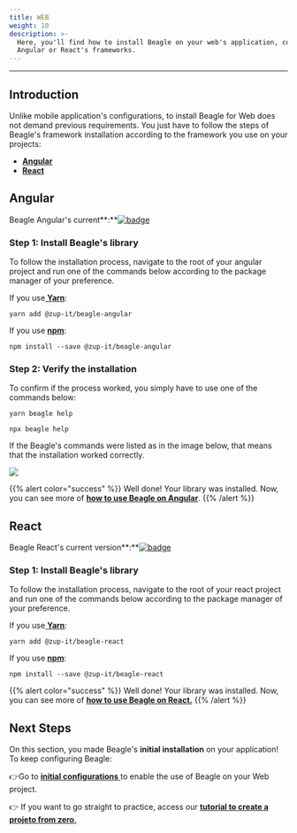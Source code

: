 ```yaml
---
title: WEB
weight: 10
description: >-
  Here, you'll find how to install Beagle on your web's application, considering
  Angular or React's frameworks.
---
```


---

## Introduction

Unlike mobile application's configurations, to install Beagle for Web does not demand previous requirements. You just have to follow the steps of Beagle's framework installation according to the framework you use on your projects: 

* [**Angular** ](web.md#angular)
* [**React** ](web.md#react)

## Angular

 Beagle Angular's current**:**[![badge](https://img.shields.io/npm/v/@zup-it/beagle-angular?logo=Angular)](https://github.com/ZupIT/beagle-web-angular)

### Step 1: Install Beagle's library

To follow the installation process, navigate to the root of your angular project and run one of the commands below according to the package manager of your preference. 

If you use[ **Yarn**](https://yarnpkg.com/):

```text
yarn add @zup-it/beagle-angular
```

If you use [**npm**](https://www.npmjs.com/):

```text
npm install --save @zup-it/beagle-angular
```

### Step 2: Verify the installation

To confirm if the process worked, you simply have to use one of the commands below:  

```text
yarn beagle help
```

```text
npx beagle help
```

If the Beagle's commands were listed as in the image below, that means that the installation worked correctly.

![](/docs-beagle/image%20%2814%29.png)

{{% alert color="success" %}}
Well done! Your library was installed. Now, you can see more of [**how to use Beagle on Angular**](../using-beagle/web/angular-how-to-use.md).
{{% /alert %}}

## React

Beagle React's current version**:**[![badge](https://img.shields.io/npm/v/@zup-it/beagle-react?logo=React)](https://github.com/ZupIT/beagle-web-react)

### Step 1: Install Beagle's library

To follow the installation process, navigate to the root of your react project and run one of the commands below according to the package manager of your preference.

If you use[ **Yarn**](https://yarnpkg.com/):

```text
yarn add @zup-it/beagle-react
```

If you use [**npm**](https://www.npmjs.com/):

```text
npm install --save @zup-it/beagle-react
```

{{% alert color="success" %}}
Well done! Your library was installed. Now, you can see more of [**how to use Beagle on React.**](../using-beagle/web/react-how-to-use.md)
{{% /alert %}}

## **Next Steps** 

On this section, you made Beagle's **initial installation** on your application!  
To keep configuring Beagle:

👉Go to [**initial configurations** ](../using-beagle/web/)to enable the use of Beagle on your Web project.

👉 If you want to go straight to practice, access our [**tutorial to create a projeto from zero**.](../new-project/case-web.md)
